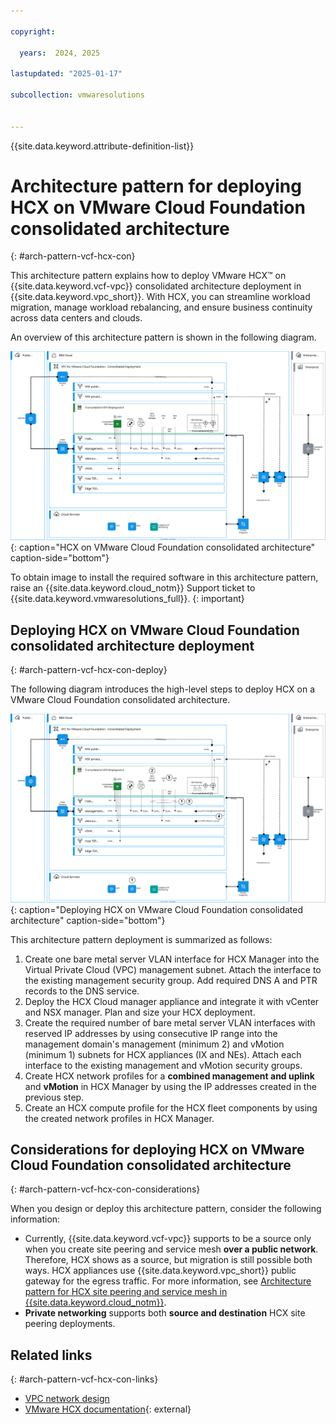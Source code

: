 ```yaml
---

copyright:

  years:  2024, 2025

lastupdated: "2025-01-17"

subcollection: vmwaresolutions


---
```


{{site.data.keyword.attribute-definition-list}}

# Architecture pattern for deploying HCX on VMware Cloud Foundation consolidated architecture
{: #arch-pattern-vcf-hcx-con}

This architecture pattern explains how to deploy VMware HCX™ on {{site.data.keyword.vcf-vpc}} consolidated architecture deployment in {{site.data.keyword.vpc_short}}. With HCX, you can streamline workload migration, manage workload rebalancing, and ensure business continuity across data centers and clouds.

An overview of this architecture pattern is shown in the following diagram.

![HCX on VMware Cloud Foundation consolidated architecture](../../images/vcf-arch-hcx-cons.svg "HCX on VMware Cloud Foundation consolidated architecture."){: caption="HCX on VMware Cloud Foundation consolidated architecture" caption-side="bottom"}

To obtain image to install the required software in this architecture pattern, raise an {{site.data.keyword.cloud_notm}} Support ticket to {{site.data.keyword.vmwaresolutions_full}}.
{: important}

## Deploying HCX on VMware Cloud Foundation consolidated architecture deployment
{: #arch-pattern-vcf-hcx-con-deploy}

The following diagram introduces the high-level steps to deploy HCX on a VMware Cloud Foundation consolidated architecture.

![Deploying HCX on VMware Cloud Foundation consolidated architecture](../../images/vcf-arch-hcx-cons-steps.svg "Deploying HCX on VMware Cloud Foundation consolidated architecture."){: caption="Deploying HCX on VMware Cloud Foundation consolidated architecture" caption-side="bottom"}

This architecture pattern deployment is summarized as follows:

1. Create one bare metal server VLAN interface for HCX Manager into the Virtual Private Cloud (VPC) management subnet. Attach the interface to the existing management security group. Add required DNS A and PTR records to the DNS service.
1. Deploy the HCX Cloud manager appliance and integrate it with vCenter and NSX manager. Plan and size your HCX deployment.
1. Create the required number of bare metal server VLAN interfaces with reserved IP addresses by using consecutive IP range into the management domain's management (minimum 2) and vMotion (minimum 1) subnets for HCX appliances (IX and NEs). Attach each interface to the existing management and vMotion security groups.
1. Create HCX network profiles for a **combined management and uplink** and **vMotion** in HCX Manager by using the IP addresses created in the previous step.
1. Create an HCX compute profile for the HCX fleet components by using the created network profiles in HCX Manager.

## Considerations for deploying HCX on VMware Cloud Foundation consolidated architecture
{: #arch-pattern-vcf-hcx-con-considerations}

When you design or deploy this architecture pattern, consider the following information:

* Currently, {{site.data.keyword.vcf-vpc}} supports to be a source only when you create site peering and service mesh **over a public network**. Therefore, HCX shows as a source, but migration is still possible both ways. HCX appliances use {{site.data.keyword.vpc_short}} public gateway for the egress traffic. For more information, see [Architecture pattern for HCX site peering and service mesh in {{site.data.keyword.cloud_notm}}](/docs/vmwaresolutions?topic=vmwaresolutions-arch-pattern-vcf-hcx-xconnectivity).
* **Private networking** supports both **source and destination** HCX site peering deployments.

## Related links
{: #arch-pattern-vcf-hcx-con-links}

* [VPC network design](/docs/vmwaresolutions?topic=vmwaresolutions-vpc-vcf-vpc-deployment)
* [VMware HCX documentation](https://techdocs.broadcom.com/us/en/vmware-cis/hcx.html){: external}
